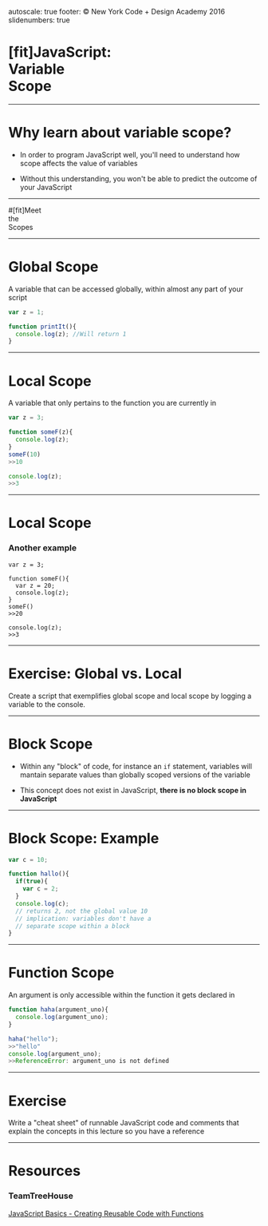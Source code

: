 autoscale: true
footer: © New York Code + Design Academy 2016
slidenumbers: true

# [fit]JavaScript:<br>Variable<br>Scope

---

# Why learn about variable scope?

- In order to program JavaScript well, you'll need to understand how scope affects the value of variables

- Without this understanding, you won't be able to predict the outcome of your JavaScript

---

#[fit]Meet<br>the<br>Scopes

---

# Global Scope

A variable that can be accessed globally, within almost any part of your script

````js
var z = 1;

function printIt(){
  console.log(z); //Will return 1
}
````
---

# Local Scope

A variable that only pertains to the function you are currently in

````js
var z = 3;

function someF(z){
  console.log(z);
}
someF(10)
>>10

console.log(z);
>>3
````
---

# Local Scope
### Another example

````
var z = 3;

function someF(){
  var z = 20;
  console.log(z);
}
someF()
>>20

console.log(z);
>>3
````
---

# Exercise: Global vs. Local

Create a script that exemplifies global scope and local scope by logging a variable to the console.

---

# Block Scope

- Within any "block" of code, for instance an `if` statement, variables will mantain separate values than globally scoped versions of the variable

- This concept does not exist in JavaScript, **there is no block scope in JavaScript**

---

# Block Scope: Example

````js
var c = 10;

function hallo(){
  if(true){
    var c = 2;
  }
  console.log(c);
  // returns 2, not the global value 10
  // implication: variables don't have a
  // separate scope within a block
}
````
---

# Function Scope

An argument is only accessible within the function it gets declared in

````js
function haha(argument_uno){
  console.log(argument_uno);
}

haha("hello");
>>"hello"
console.log(argument_uno);
>>ReferenceError: argument_uno is not defined
````
---

# Exercise

Write a "cheat sheet" of runnable JavaScript code and comments that explain the concepts in this lecture so you have a reference

---

# Resources

### TeamTreeHouse

[JavaScript Basics - Creating Reusable Code with Functions](https://teamtreehouse.com/library/javascript-basics)
